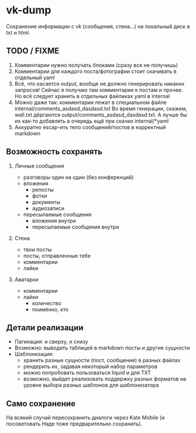 # vk-dump

Сохранение информации с vk (сообщения, стена...) на локальный диск в txt и html.

## TODO / FIXME

1. Комментарии нужно получать блоками (сразу все не получишь)
2. Комментарии для каждого поста/фотографии стоит скачивать в отдельный yaml
3. Всё, что касается output, вообще не должно генерировать никаких запросов! Сейчас я получаю там комментарии к постам и прочее. Но всё следует хранить в отдельных файликах yaml в internal
4. Можно даже так: комментарии лежат в специальном файле internal/comments_asdasd_dasdasd.txt Во время генерации, скажем, wall.txt дёргаются output/comments_asdasd_dasdasd.txt. А лучше бы их как-то добавлять в очередь ещё при скачке internal/*yaml
5. Аккуратно escap-ить тело сообщений/постов в корректный markdown

## Возможность сохранять

1. Личные сообщения
    - разговоры один на один (без конференций)
    - вложения
        + репосты
        + фотки
        + документы
        + аудиозаписи
    - пересылаемые сообщения
        + вложения внутри
        + пересылаемые сообщения внутри

2. Стена
    - твои посты
    - посты, отправленные тебе
    - комментарии
    - лайки

3. Аватарки
    - комментарии
    - лайки
        + количество
        + поимённо, кто

## Детали реализации

- Пагинация: и сверху, и снизу
- Возможно: выводить таблицей в markdown посты и другие сущности
- Шаблонизация:
    + хранить разные сущности (пост, сообщение) в разных файлах
    + рендерить их, задавая некоторый набор параметров
    + можно попробовать пользоваться liquid и для TXT
    + возможно, выйдет реализовать поддержку разных форматов на уровне выбора разных шаблонов для шаблонизатора

## Само сохранение

На всякий случай пересохранить диалоги через Kate Mobile (и посоветовать Наде тоже предварительно сохранить).
